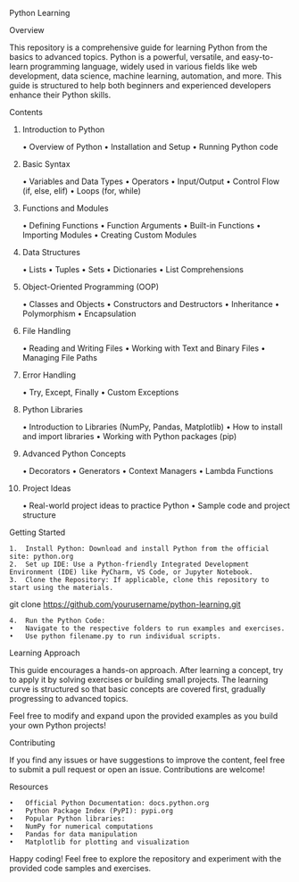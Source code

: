 Python Learning

Overview

This repository is a comprehensive guide for learning Python from the basics to advanced topics. Python is a powerful, versatile, and easy-to-learn programming language, widely used in various fields like web development, data science, machine learning, automation, and more. This guide is structured to help both beginners and experienced developers enhance their Python skills.

Contents

1. Introduction to Python

	•	Overview of Python
	•	Installation and Setup
	•	Running Python code

2. Basic Syntax

	•	Variables and Data Types
	•	Operators
	•	Input/Output
	•	Control Flow (if, else, elif)
	•	Loops (for, while)

3. Functions and Modules

	•	Defining Functions
	•	Function Arguments
	•	Built-in Functions
	•	Importing Modules
	•	Creating Custom Modules

4. Data Structures

	•	Lists
	•	Tuples
	•	Sets
	•	Dictionaries
	•	List Comprehensions

5. Object-Oriented Programming (OOP)

	•	Classes and Objects
	•	Constructors and Destructors
	•	Inheritance
	•	Polymorphism
	•	Encapsulation

6. File Handling

	•	Reading and Writing Files
	•	Working with Text and Binary Files
	•	Managing File Paths

7. Error Handling

	•	Try, Except, Finally
	•	Custom Exceptions

8. Python Libraries

	•	Introduction to Libraries (NumPy, Pandas, Matplotlib)
	•	How to install and import libraries
	•	Working with Python packages (pip)

9. Advanced Python Concepts

	•	Decorators
	•	Generators
	•	Context Managers
	•	Lambda Functions

10. Project Ideas

	•	Real-world project ideas to practice Python
	•	Sample code and project structure

Getting Started

	1.	Install Python: Download and install Python from the official site: python.org
	2.	Set up IDE: Use a Python-friendly Integrated Development Environment (IDE) like PyCharm, VS Code, or Jupyter Notebook.
	3.	Clone the Repository: If applicable, clone this repository to start using the materials.

git clone https://github.com/yourusername/python-learning.git

	4.	Run the Python Code:
	•	Navigate to the respective folders to run examples and exercises.
	•	Use python filename.py to run individual scripts.

Learning Approach

This guide encourages a hands-on approach. After learning a concept, try to apply it by solving exercises or building small projects. The learning curve is structured so that basic concepts are covered first, gradually progressing to advanced topics.

Feel free to modify and expand upon the provided examples as you build your own Python projects!

Contributing

If you find any issues or have suggestions to improve the content, feel free to submit a pull request or open an issue. Contributions are welcome!

Resources

	•	Official Python Documentation: docs.python.org
	•	Python Package Index (PyPI): pypi.org
	•	Popular Python libraries:
	•	NumPy for numerical computations
	•	Pandas for data manipulation
	•	Matplotlib for plotting and visualization

Happy coding! Feel free to explore the repository and experiment with the provided code samples and exercises.
